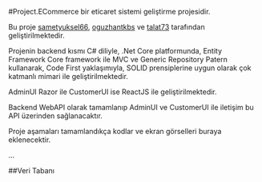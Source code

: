 #Project.ECommerce bir eticaret sistemi geliştirme projesidir.



Bu proje [sametyuksel66](https://github.com/sametyuksel66), [oguzhantkbs](https://github.com/oguzhantkbs) ve [talat73](https://github.com/talat73) tarafından geliştirilmektedir.

Projenin backend kısmı C# diliyle, .Net Core platformunda, Entity Framework Core framework ile MVC ve Generic Repository Patern kullanarak, Code First yaklaşımıyla, SOLID prensiplerine uygun olarak çok katmanlı mimari ile geliştirilmektedir.

AdminUI Razor ile CustomerUI ise ReactJS ile geliştirilmektedir.

Backend WebAPI olarak tamamlanıp AdminUI ve CustomerUI ile iletişim bu API üzerinden sağlanacaktır.

Proje aşamaları tamamlandıkça kodlar ve ekran görselleri buraya eklenecektir.

...



##Veri Tabanı